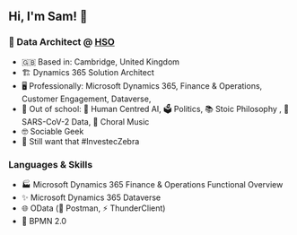 ## Hi, I'm Sam! 👋

### 🌌 Data Architect @ [HSO](https://www.hso.com)  
- 🇬🇧 Based in:  Cambridge, United Kingdom
- 🏗️ Dynamics 365 Solution Architect
- 🖥️ Professionally: Microsoft Dynamics 365, Finance & Operations, Customer Engagement, Dataverse, 
- 🏫 Out of school:  🤖 Human Centred AI, 🗳️ Politics, 📚 Stoic Philosophy , 🦠 SARS-CoV-2 Data, 🎼 Choral Music
- 🤓 Sociable Geek  
- 🦓 Still want that #InvestecZebra

### Languages & Skills
- 🏭 Microsoft Dynamics 365 Finance & Operations Functional Overview
- ✨ Microsoft Dynamics 365 Dataverse
- 🌐 OData (📯 Postman, ⚡ ThunderClient)
- 🎨 BPMN 2.0
